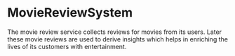 # MovieReviewSystem
The movie review service collects reviews for movies from its users. Later these
movie reviews are used to derive insights which helps in enriching the lives of its
customers with entertainment.
